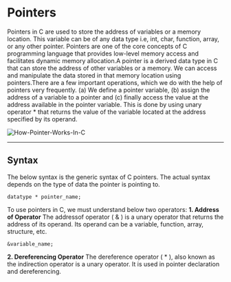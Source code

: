 # Pointers
Pointers in C are used to store the address of variables or a memory location. This variable can be of any data type i.e, int, char, function, array, or any other pointer. Pointers are one of the core concepts of C programming language that provides low-level memory access and facilitates dynamic memory allocation.A pointer is a derived data type in C that can store the address of other variables or a memory. We can access and manipulate the data stored in that memory location using pointers.There are a few important operations, which we do with the help of pointers very frequently. (a) We define a pointer variable, (b) assign the address of a variable to a pointer and (c) finally access the value at the address available in the pointer variable. This is done by using unary operator * that returns the value of the variable located at the address specified by its operand.

![How-Pointer-Works-In-C](https://user-images.githubusercontent.com/113619312/234043388-b2bc7f9d-a0b8-4285-838e-9e356d444793.png)

---

## __Syntax__
The below syntax is the generic syntax of C pointers. The actual syntax depends on the type of data the pointer is pointing to.
```
datatype * pointer_name;
```
To use pointers in C, we must understand below two operators:
__1. Address of Operator__
The addressof operator ( & ) is a unary operator that returns the address of its operand. Its operand can be a variable, function, array, structure, etc.
```
&variable_name;
```
__2. Dereferencing Operator__
The dereference operator ( * ), also known as the indirection operator is a unary operator. It is used in pointer declaration and dereferencing.
